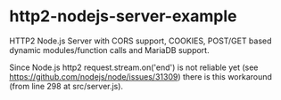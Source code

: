 # http2-nodejs-server-example
HTTP2 Node.js Server with CORS support, COOKIES, POST/GET based dynamic modules/function calls and MariaDB support.

Since Node.js http2 request.stream.on('end') is not reliable yet (see https://github.com/nodejs/node/issues/31309) there is this workaround (from line 298 at src/server.js).
